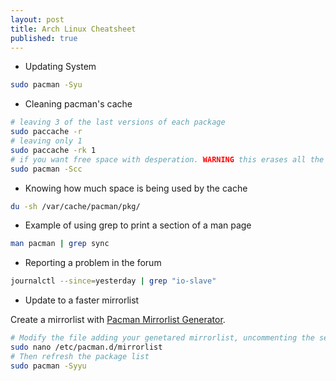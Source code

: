 ```yaml
---
layout: post
title: Arch Linux Cheatsheet
published: true
---
```


- Updating System

```bash
sudo pacman -Syu
```
    
- Cleaning pacman's cache

```bash
# leaving 3 of the last versions of each package
sudo paccache -r
# leaving only 1
sudo paccache -rk 1
# if you want free space with desperation. WARNING this erases all the cache
sudo pacman -Scc
```
  
- Knowing how much space is being used by the cache

```bash
du -sh /var/cache/pacman/pkg/
```

- Example of using grep to print a section of a man page

```bash
man pacman | grep sync
```

- Reporting a problem in the forum

```bash
journalctl --since=yesterday | grep "io-slave"
```
- Update to a faster mirrorlist

Create a mirrorlist with [Pacman Mirrorlist Generator](https://www.archlinux.org/mirrorlist/).

```bash
# Modify the file adding your genetared mirrorlist, uncommenting the servers
sudo nano /etc/pacman.d/mirrorlist
# Then refresh the package list
sudo pacman -Syyu
```


